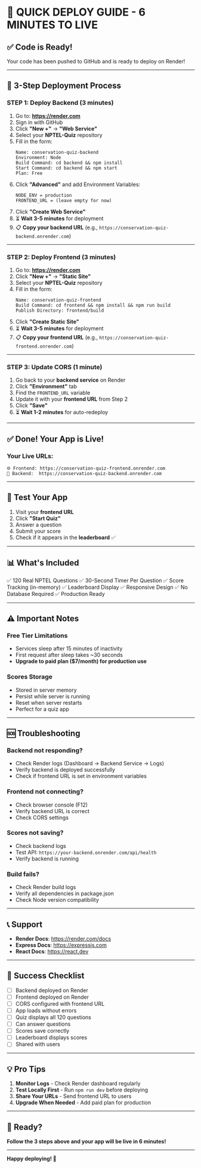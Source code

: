 # 🚀 QUICK DEPLOY GUIDE - 6 MINUTES TO LIVE

## ✅ Code is Ready!

Your code has been pushed to GitHub and is ready to deploy on Render!

---

## 🎯 3-Step Deployment Process

### **STEP 1: Deploy Backend (3 minutes)**

1. Go to: **https://render.com**
2. Sign in with GitHub
3. Click **"New +"** → **"Web Service"**
4. Select your **NPTEL-Quiz** repository
5. Fill in the form:
   ```
   Name: conservation-quiz-backend
   Environment: Node
   Build Command: cd backend && npm install
   Start Command: cd backend && npm start
   Plan: Free
   ```
6. Click **"Advanced"** and add Environment Variables:
   ```
   NODE_ENV = production
   FRONTEND_URL = (leave empty for now)
   ```
7. Click **"Create Web Service"**
8. ⏳ **Wait 3-5 minutes** for deployment
9. 📋 **Copy your backend URL** (e.g., `https://conservation-quiz-backend.onrender.com`)

---

### **STEP 2: Deploy Frontend (3 minutes)**

1. Go to: **https://render.com**
2. Click **"New +"** → **"Static Site"**
3. Select your **NPTEL-Quiz** repository
4. Fill in the form:
   ```
   Name: conservation-quiz-frontend
   Build Command: cd frontend && npm install && npm run build
   Publish Directory: frontend/build
   ```
5. Click **"Create Static Site"**
6. ⏳ **Wait 3-5 minutes** for deployment
7. 📋 **Copy your frontend URL** (e.g., `https://conservation-quiz-frontend.onrender.com`)

---

### **STEP 3: Update CORS (1 minute)**

1. Go back to your **backend service** on Render
2. Click **"Environment"** tab
3. Find the `FRONTEND_URL` variable
4. Update it with your **frontend URL** from Step 2
5. Click **"Save"**
6. ⏳ **Wait 1-2 minutes** for auto-redeploy

---

## ✅ Done! Your App is Live!

### **Your Live URLs:**
```
🌐 Frontend: https://conservation-quiz-frontend.onrender.com
🔧 Backend:  https://conservation-quiz-backend.onrender.com
```

---

## 🧪 Test Your App

1. Visit your **frontend URL**
2. Click **"Start Quiz"**
3. Answer a question
4. Submit your score
5. Check if it appears in the **leaderboard** ✅

---

## 📊 What's Included

✅ 120 Real NPTEL Questions
✅ 30-Second Timer Per Question
✅ Score Tracking (in-memory)
✅ Leaderboard Display
✅ Responsive Design
✅ No Database Required
✅ Production Ready

---

## ⚠️ Important Notes

### **Free Tier Limitations**
- Services sleep after 15 minutes of inactivity
- First request after sleep takes ~30 seconds
- **Upgrade to paid plan ($7/month) for production use**

### **Scores Storage**
- Stored in server memory
- Persist while server is running
- Reset when server restarts
- Perfect for a quiz app

---

## 🆘 Troubleshooting

### **Backend not responding?**
- Check Render logs (Dashboard → Backend Service → Logs)
- Verify backend is deployed successfully
- Check if frontend URL is set in environment variables

### **Frontend not connecting?**
- Check browser console (F12)
- Verify backend URL is correct
- Check CORS settings

### **Scores not saving?**
- Check backend logs
- Test API: `https://your-backend.onrender.com/api/health`
- Verify backend is running

### **Build fails?**
- Check Render build logs
- Verify all dependencies in package.json
- Check Node version compatibility

---

## 📞 Support

- **Render Docs**: https://render.com/docs
- **Express Docs**: https://expressjs.com
- **React Docs**: https://react.dev

---

## 🎯 Success Checklist

- [ ] Backend deployed on Render
- [ ] Frontend deployed on Render
- [ ] CORS configured with frontend URL
- [ ] App loads without errors
- [ ] Quiz displays all 120 questions
- [ ] Can answer questions
- [ ] Scores save correctly
- [ ] Leaderboard displays scores
- [ ] Shared with users

---

## 💡 Pro Tips

1. **Monitor Logs** - Check Render dashboard regularly
2. **Test Locally First** - Run `npm run dev` before deploying
3. **Share Your URLs** - Send frontend URL to users
4. **Upgrade When Needed** - Add paid plan for production

---

## 🚀 Ready?

**Follow the 3 steps above and your app will be live in 6 minutes!**

---

**Happy deploying! 🎉**


